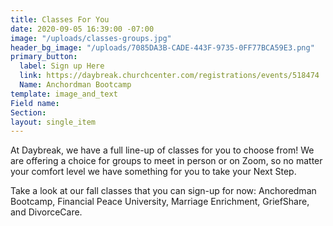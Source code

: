 ```yaml
---
title: Classes For You
date: 2020-09-05 16:39:00 -07:00
image: "/uploads/classes-groups.jpg"
header_bg_image: "/uploads/7085DA3B-CADE-443F-9735-0FF77BCA59E3.png"
primary_button:
  label: Sign up Here
  link: https://daybreak.churchcenter.com/registrations/events/518474
  Name: Anchordman Bootcamp
template: image_and_text
Field name: 
Section: 
layout: single_item
---
```


At Daybreak, we have a full line-up of classes for you to choose from!  We are offering a choice for groups to meet in person or on Zoom, so no matter your comfort level we have something for you to take your Next Step.  

Take a look at our fall classes that you can sign-up for now:  Anchoredman Bootcamp, Financial Peace University, Marriage Enrichment, GriefShare, and DivorceCare.   